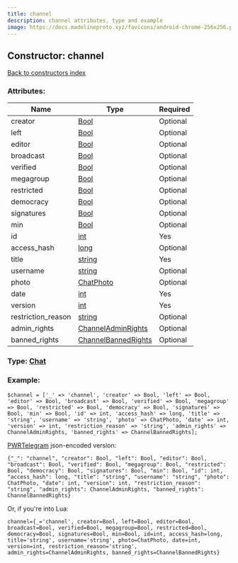 ```yaml
---
title: channel
description: channel attributes, type and example
image: https://docs.madelineproto.xyz/favicons/android-chrome-256x256.png
---
```

## Constructor: channel  
[Back to constructors index](index.md)



### Attributes:

| Name     |    Type       | Required |
|----------|---------------|----------|
|creator|[Bool](../types/Bool.md) | Optional|
|left|[Bool](../types/Bool.md) | Optional|
|editor|[Bool](../types/Bool.md) | Optional|
|broadcast|[Bool](../types/Bool.md) | Optional|
|verified|[Bool](../types/Bool.md) | Optional|
|megagroup|[Bool](../types/Bool.md) | Optional|
|restricted|[Bool](../types/Bool.md) | Optional|
|democracy|[Bool](../types/Bool.md) | Optional|
|signatures|[Bool](../types/Bool.md) | Optional|
|min|[Bool](../types/Bool.md) | Optional|
|id|[int](../types/int.md) | Yes|
|access\_hash|[long](../types/long.md) | Optional|
|title|[string](../types/string.md) | Yes|
|username|[string](../types/string.md) | Optional|
|photo|[ChatPhoto](../types/ChatPhoto.md) | Optional|
|date|[int](../types/int.md) | Yes|
|version|[int](../types/int.md) | Yes|
|restriction\_reason|[string](../types/string.md) | Optional|
|admin\_rights|[ChannelAdminRights](../types/ChannelAdminRights.md) | Optional|
|banned\_rights|[ChannelBannedRights](../types/ChannelBannedRights.md) | Optional|



### Type: [Chat](../types/Chat.md)


### Example:

```
$channel = ['_' => 'channel', 'creator' => Bool, 'left' => Bool, 'editor' => Bool, 'broadcast' => Bool, 'verified' => Bool, 'megagroup' => Bool, 'restricted' => Bool, 'democracy' => Bool, 'signatures' => Bool, 'min' => Bool, 'id' => int, 'access_hash' => long, 'title' => 'string', 'username' => 'string', 'photo' => ChatPhoto, 'date' => int, 'version' => int, 'restriction_reason' => 'string', 'admin_rights' => ChannelAdminRights, 'banned_rights' => ChannelBannedRights];
```  

[PWRTelegram](https://pwrtelegram.xyz) json-encoded version:

```
{"_": "channel", "creator": Bool, "left": Bool, "editor": Bool, "broadcast": Bool, "verified": Bool, "megagroup": Bool, "restricted": Bool, "democracy": Bool, "signatures": Bool, "min": Bool, "id": int, "access_hash": long, "title": "string", "username": "string", "photo": ChatPhoto, "date": int, "version": int, "restriction_reason": "string", "admin_rights": ChannelAdminRights, "banned_rights": ChannelBannedRights}
```


Or, if you're into Lua:  


```
channel={_='channel', creator=Bool, left=Bool, editor=Bool, broadcast=Bool, verified=Bool, megagroup=Bool, restricted=Bool, democracy=Bool, signatures=Bool, min=Bool, id=int, access_hash=long, title='string', username='string', photo=ChatPhoto, date=int, version=int, restriction_reason='string', admin_rights=ChannelAdminRights, banned_rights=ChannelBannedRights}

```


